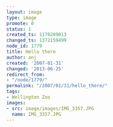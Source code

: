 ```yaml
---
layout: image
type: image
promote: 0
status: 1
created_ts: 1170209013
changed_ts: 1372159499
node_id: 1779
title: Hello there
author: anj
created: '2007-01-31'
changed: '2013-06-25'
redirect_from:
- "/node/1779/"
permalink: "/2007/01/31/hello_there/"
tags:
- Wellington Zoo
images:
- src: image/images/IMG_3357.JPG
  name: IMG_3357.JPG
---
```


